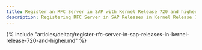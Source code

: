 ```yaml
---
title: Register an RFC Server in SAP with Kernel Release 720 and higher
description: Registering RFC Server in SAP Releases in Kernel Release 720 and higher
---
```


{% include "articles/deltaq/register-rfc-server-in-sap-releases-in-kernel-release-720-and-higher.md" %}